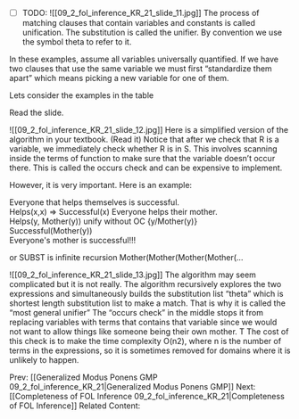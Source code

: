 ﻿- [ ] TODO:
![[09_2_fol_inference_KR_21_slide_11.jpg]]
The process of matching clauses that contain variables and constants is called unification. The substitution is called the unifier. By convention we use the symbol theta to refer to it.

In these examples,  assume all variables universally quantified.
If we have two clauses that use the same variable we must first “standardize them apart” which means picking a new variable for one of them.

Lets consider the examples in the table

Read the slide.

![[09_2_fol_inference_KR_21_slide_12.jpg]]
Here is a simplified version of the algorithm in your textbook.
 (Read it)
Notice that after we check that R is a variable, we immediately check whether R is in S. This involves scanning inside the terms of function to make sure that the variable doesn’t occur there. This is called the occurs check and can be expensive to implement.

However, it is very important.
Here is an example:

Everyone that helps themselves is successful.		
Helps(x,x)      => Successful(x)
      Everyone helps their mother.				
Helps(y, Mother(y))
      unify without OC   {y/Mother(y)}				
Successful(Mother(y))		
Everyone's mother is successful!!!
									
or SUBST is infinite recursion
 Mother(Mother(Mother(Mother(…

![[09_2_fol_inference_KR_21_slide_13.jpg]]
The algorithm may seem complicated but it is not really.
The algorithm recursively explores the two expressions and simultaneously builds the substitution list “theta” which is shortest length substitution list to make a match. That is why it is called the “most general unifier”
The “occurs check” in the middle stops it from replacing variables with terms that contains that variable since we would not want to allow things like someone being their own mother.
T
The cost of this check is to make the time complexity O(n2), where n is the number of terms in the expressions, so it is sometimes removed for domains where it is unlikely to happen.



Prev: [[Generalized Modus Ponens GMP 09_2_fol_inference_KR_21|Generalized Modus Ponens GMP]]
Next: [[Completeness of FOL Inference 09_2_fol_inference_KR_21|Completeness of FOL Inference]]
Related Content:
